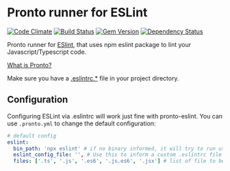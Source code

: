 # Pronto runner for ESLint

[![Code Climate](https://codeclimate.com/github/prontolabs/pronto-eslint.png)](https://codeclimate.com/github/prontolabs/pronto-eslint)
[![Build Status](https://travis-ci.org/prontolabs/pronto-eslint.png)](https://travis-ci.org/prontolabs/pronto-eslint)
[![Gem Version](https://badge.fury.io/rb/pronto-eslint.png)](http://badge.fury.io/rb/pronto-eslint)
[![Dependency Status](https://gemnasium.com/prontolabs/pronto-eslint.png)](https://gemnasium.com/prontolabs/pronto-eslint)

Pronto runner for [ESlint](http://eslint.org), that uses npm eslint package to lint your Javascript/Typescript code.

[What is Pronto?](https://github.com/prontolabs/pronto)


Make sure you have a [.eslintrc.*](https://eslint.org/docs/latest/use/configure/configuration-files) file in your project directory.

## Configuration

Configuring ESLint via .eslintrc will work just fine with pronto-eslint. You can use `.pronto.yml` to change the default configuration:
```yml
# default config
eslint:
  bin_path: 'npx eslint' # if no binary informed, it will try to run using npx.
  eslint_config_file: '', # Use this to inform a custom .eslintrc file
  files: ['.ts', '.js', '.es6', '.js.es6', '.jsx'] # list of file to be verified
```


